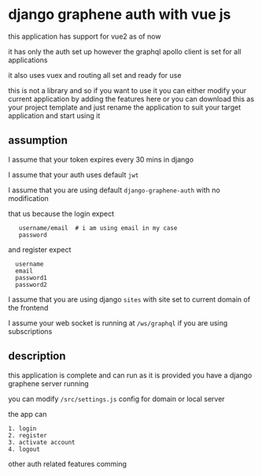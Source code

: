 # django graphene auth with vue js

this application has support for vue2 as of now

it has only the auth set up however the graphql apollo client is set for all applications 

it also uses vuex and routing all set and ready for use

this is not a library and so if you want to use it you can either modify your current application by adding the features here or you can download this as your project template and just rename the application to suit your target application and start using it

## assumption

I assume that your token expires every 30 mins in django

I assume that your auth uses default `jwt` 

I assume that you are using default `django-graphene-auth` with no modification

 that us because the login expect

 ```
    username/email  # i am using email in my case
    password
 ```

 and register expect

  ```
    username
    email  
    password1
    password2
 ```

I assume that you are using django `sites` with site set to current domain of the frontend

I assume your web socket is running at `/ws/graphql` if you are using subscriptions


## description

this application is complete and can run as it is provided you have a django graphene server running

you can modify `/src/settings.js` config for domain or local server

the app can


    1. login
    2. register
    3. activate account
    4. logout

other auth related features comming